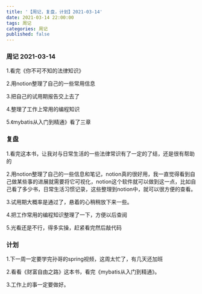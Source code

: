 ```yaml
---
title: '【周记，复盘，计划】2021-03-14'
date: 2021-03-14 22:00:00
tags: 周记
categories: 周记
published: false
---
```


### 周记 2021-03-14

1.看完《你不可不知的法律知识》

2.用notion整理了自己的一些常用信息

3.把自己的试用期报告交上去了

4.整理了工作上常用的编程知识

5.《mybatis从入门到精通》看了三章

### 复盘 

1.看完这本书，让我对与日常生活的一些法律常识有了一定的了结，还是很有帮助的

2.用notion整理了自己的一些信息和笔记，notion真的很好用，我一直觉得看到自己做某些事的进展就需要将它可视化，notion这个软件就可以做到这一点，比如自己看了多少书，日常生活习惯记录，这些整理到notion中，就可以很方便的查看。

3.试用期大概率是通过了，悬着的心稍稍放下来一些。

4.把工作常用的编程知识整理了一下，方便以后查阅

5.光看还是不行，得多实操，赶紧看完然后敲代码

### 计划

1.下一周一定要学完孙哥的spring视频，这周太忙了，有几天还加班

2.看看《财富自由之路》这本书，看完《mybatis从入门到精通》。

3.工作上的事一定要做好。